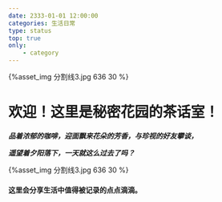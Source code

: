 ```yaml
---
date: 2333-01-01 12:00:00
categories: 生活日常
type: status
top: true
only:
	- category
---
```


{%asset_img 分割线3.jpg 636 30 %}

# **欢迎！这里是秘密花园的茶话室！**

***品着浓郁的咖啡，迎面飘来花朵的芳香，与珍视的好友攀谈，***

***遥望着夕阳落下，一天就这么过去了吗？***

{%asset_img 分割线3.jpg 636 30 %}

#### **这里会分享生活中值得被记录的点点滴滴**。
